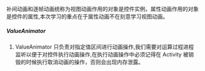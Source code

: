 补间动画和逐帧动画统称为视图动画作用的对象是控件实例，属性动画作用的对象是控件的属性,本次学习的重点在于属性动画不在刻意学习视图动画。

##### ValueAnimator

1. ValueAnimator 只负责对指定值区间进行动画操作,我们需要对运算过程进程监听以便于对控件执行动画操作,在执行动画操作中必须记得在 Activity 被销毁的时候执行取消动画的操作，否则会出现内存泄露。

